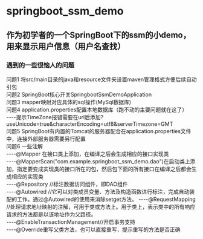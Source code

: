 # springboot_ssm_demo
## 作为初学者的一个SpringBoot下的ssm的小demo，用来显示用户信息（用户名查找）
### 遇到的一些很恼人的问题

问题1 将src/main目录的java和resource文件夹设置maven管理格式方便后续自动引包  
问题2 SpringBoot核心开关SpringbootSsmDemoApplication  
问题3 mapper映射对应具体的sql操作(MySql数据库)  
问题4 application.properties配置本地数据库（跑不动的主要问题就在这了）  
----提示TimeZone报错需要在url后添加?useUnicode=true&characterEncoding=utf8&serverTimezone=GMT  
问题5 SpringBoot有内置的Tomcat的服务器配合在application.properties文件中，连接外部服务器需要另行配置  
问题6 一些注解  
----@Mapper 在接口类上添加，在编译之后会生成相应的接口实现类  
----@MapperScan("com.example.springboot_ssm_demo.dao")在启动类上添加，指定要变成实现类的接口所在的包，然后包下面的所有接口在编译之后都会生成相应的实现类  
----@Repository //标注数据访问组件，即DAO组件  
----@Autowired //它可以对类成员变量、方法及构造函数进行标注，完成自动装配的工作。通过@Autowired的使用来消除setget方法。
----@RequestMapping //处理请求地址映射的注解，可用于类或方法上。用于类上，表示类中的所有响应请求的方法都是以该地址作为父路径。  
----@EnableTransactionManagement//开启事务支持  
----@Override重写父类方法，也可以直接重写，提示重写的方法是否正确  
